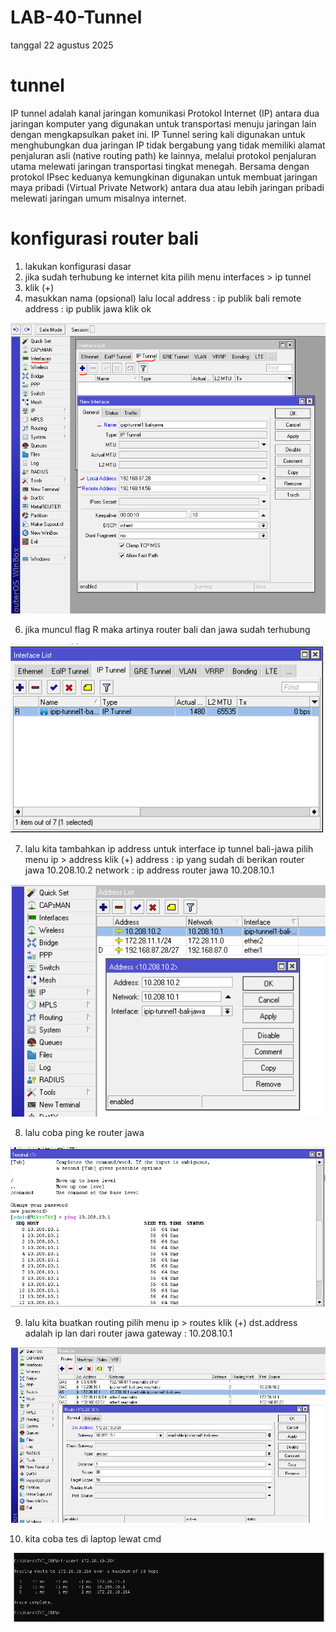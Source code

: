 # LAB-40-Tunnel
tanggal 22 agustus 2025

# tunnel 
IP tunnel adalah kanal jaringan komunikasi Protokol Internet (IP) antara dua jaringan komputer yang digunakan untuk transportasi menuju jaringan lain dengan mengkapsulkan paket ini. IP Tunnel sering kali digunakan untuk menghubungkan dua jaringan IP tidak bergabung yang tidak memiliki alamat penjaluran asli (native routing path) ke lainnya, melalui protokol penjaluran utama melewati jaringan transportasi tingkat menegah. Bersama dengan protokol IPsec keduanya kemungkinan digunakan untuk membuat jaringan maya pribadi (Virtual Private Network) antara dua atau lebih jaringan pribadi melewati jaringan umum misalnya internet.

# konfigurasi router bali 
1. lakukan konfigurasi dasar
2. jika sudah terhubung ke internet kita pilih menu
   interfaces > ip tunnel
3. klik (+)
4. masukkan nama (opsional)
   lalu local address : ip publik bali
   remote address : ip publik jawa
   klik ok

![m](j1.PNG)

6. jika muncul flag R maka artinya router bali dan jawa sudah terhubung

![m](j2.PNG)

7. lalu kita tambahkan ip address untuk interface ip tunnel bali-jawa
   pilih menu ip > address
   klik (+)
   address : ip yang sudah di berikan router jawa 10.208.10.2
   network : ip address router jawa 10.208.10.1

![m](j3.PNG)

8. lalu coba ping ke router jawa

![m](j5.PNG)

9. lalu kita buatkan routing
   pilih menu ip > routes
   klik (+)
   dst.address adalah ip lan dari router jawa
   gateway : 10.208.10.1

![m](j4.PNG)

10. kita coba tes di laptop lewat cmd

![m](j6.PNG)
